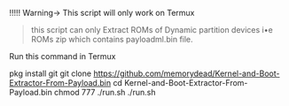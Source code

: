 !!!!! Warning-> This script will only work on Termux 

>this script can only Extract ROMs of Dynamic partition devices i•e ROMs zip which contains payloadml.bin file.

Run this command in Termux

pkg install git
git clone https://github.com/memorydead/Kernel-and-Boot-Extractor-From-Payload.bin
cd Kernel-and-Boot-Extractor-From-Payload.bin
chmod 777 ./run.sh
./run.sh
